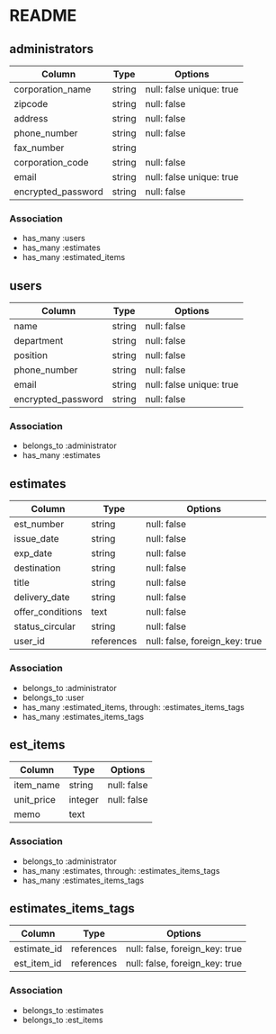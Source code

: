 # README

## administrators
| Column             | Type   | Options                  |
| ------------------ | ------ | ------------------------ |
| corporation_name   | string | null: false unique: true |
| zipcode            | string | null: false              |
| address            | string | null: false              |
| phone_number       | string | null: false              |
| fax_number         | string |                          |
| corporation_code   | string | null: false              |
| email              | string | null: false unique: true |
| encrypted_password | string | null: false              |

### Association
- has_many :users
- has_many :estimates
- has_many :estimated_items


## users
| Column              | Type   | Options                  |
| ------------------- | ------ | ------------------------ |
| name                | string | null: false              |
| department          | string | null: false              |
| position            | string | null: false              |
| phone_number        | string | null: false              |
| email               | string | null: false unique: true |
| encrypted_password  | string | null: false              |

### Association
- belongs_to :administrator
- has_many :estimates


## estimates
| Column           | Type       | Options     |
| ---------------- | ---------- | ----------- |
| est_number       | string     | null: false |
| issue_date       | string     | null: false |
| exp_date         | string     | null: false |
| destination      | string     | null: false |
| title            | string     | null: false |
| delivery_date    | string     | null: false |
| offer_conditions | text       | null: false                    |
| status_circular  | string     | null: false                    |
| user_id          | references | null: false, foreign_key: true |

### Association
- belongs_to :administrator
- belongs_to :user
- has_many :estimated_items, through: :estimates_items_tags
- has_many :estimates_items_tags


## est_items
| Column     | Type    | Options     |
| ---------- | ------- | ----------- |
| item_name  | string  | null: false |
| unit_price | integer | null: false |
| memo       | text    |             |

### Association
- belongs_to :administrator
- has_many :estimates, through: :estimates_items_tags
- has_many :estimates_items_tags


## estimates_items_tags

| Column      | Type       | Options                        |
| ----------- | ---------- | ------------------------------ |
| estimate_id | references | null: false, foreign_key: true |
| est_item_id | references | null: false, foreign_key: true |

### Association
- belongs_to :estimates
- belongs_to :est_items